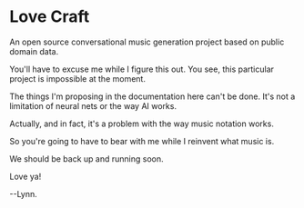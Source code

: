 # Love Craft

An open source conversational music generation project based on public domain data.

You'll have to excuse me while I figure this out. You see, this particular project is impossible at the moment.

The things I'm proposing in the documentation here can't be done. It's not a limitation of neural nets or the way AI works.

Actually, and in fact, it's a problem with the way music notation works.

So you're going to have to bear with me while I reinvent what music is.

We should be back up and running soon.

Love ya!

--Lynn.
